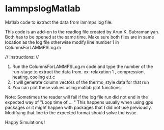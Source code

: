 # lammpslogMatlab
Matlab code to extract the data from lammps log file.

This code is an add-on to the readlog file created by Arun K. Subramaniyan.
Both has to be opened at the same time.
Make sure both files are in same location as the log file otherwise modify line number 1 in ColumnsForLAMMPSLog.m

// Instructions: //

1. Run the ColumnsForLAMMPSLog.m code and type the number of the run-stage to extract the data from. ex: relaxation 1 , compression, heating, cooling e.t.c
2. It will generate column vectors of the thermo_style data for that run 
3. You can plot these values using matlab plot functions

Note: Sometimes the reader will fail if the log file run did not end in the expected way of "Loop time of ... " This happens usually when using gpu packages or it might happen with packages that I did not use previously. Modifying that line to the expected format should solve the issue. 

Happy Simulations !
